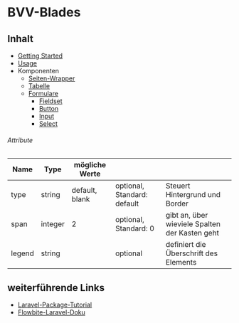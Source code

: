 # BVV-Blades

## Inhalt 
- [Getting Started](./documentation/getting-started.md)
- [Usage](./documentation/usage.md)
- Komponenten
  - [Seiten-Wrapper](./documentation/components-wrapper.md)
  - [Tabelle](./documentation/table.md)
  - [Formulare](./documentation/forms.md)
    - [Fieldset](./documentation/forms/fieldset.md)
    - [Button](./documentation/forms/button.md)
    - [Input](./documentation/forms/input.md)
    - [Select](./documentation/forms/select.md)

###### Attribute

| Name   | Type    | mögliche Werte |                             |                                                |
| ------ | ------- | -------------- | --------------------------- | ---------------------------------------------- |
| type   | string  | default, blank | optional, Standard: default | Steuert Hintergrund und Border                 |
| span   | integer | 2              | optional, Standard: 0       | gibt an, über wieviele Spalten der Kasten geht |
| legend | string  |                | optional                    | definiert die Überschrift des Elements         |





## weiterführende Links

- [Laravel-Package-Tutorial](https://www.laravelpackage.com)
- [Flowbite-Laravel-Doku](https://flowbite.com/docs/getting-started/laravel/)